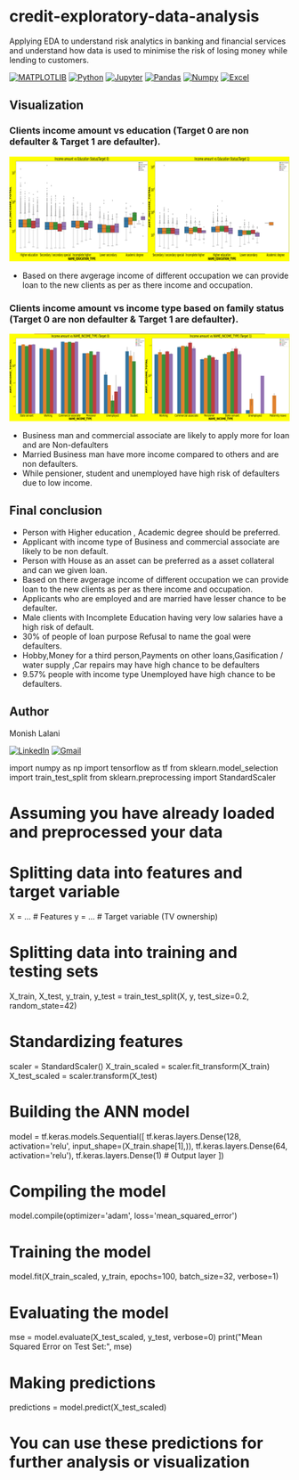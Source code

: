 # credit-exploratory-data-analysis


Applying EDA to understand  risk analytics in banking and financial services and understand how data is used to minimise the risk of losing money while lending to customers.


[![MATPLOTLIB](https://img.shields.io/badge/-MATPLOTLIB-007aa6?style=for-the-badge)](https://img.shields.io/badge/-MATPLOTLIB-007aa6?style=for-the-badge) [![Python](https://img.shields.io/badge/Python-FFD43B?style=for-the-badge&logo=python&logoColor=blue)](https://img.shields.io/badge/Python-FFD43B?style=for-the-badge&logo=python&logoColor=blue) [![Jupyter](https://img.shields.io/badge/-Jupyter-f5841f?style=for-the-badge)](https://img.shields.io/badge/-Jupyter-f5841f?style=for-the-badge) [![Pandas](https://img.shields.io/badge/Pandas-2C2D72?style=for-the-badge&logo=pandas&logoColor=white)](https://img.shields.io/badge/Pandas-2C2D72?style=for-the-badge&logo=pandas&logoColor=white) [![Numpy](https://img.shields.io/badge/Numpy-777BB4?style=for-the-badge&logo=numpy&logoColor=white)](https://img.shields.io/badge/Numpy-777BB4?style=for-the-badge&logo=numpy&logoColor=white) <a href="https://www.microsoft.com/en-in/microsoft-365/excel" rel="nofollow"><img alt="Excel" src="https://img.shields.io/badge/Microsoft_Excel-217346?style=for-the-badge&logo=microsoft-excel&logoColor=white" data-canonical-src="https://img.shields.io/badge/Microsoft_Excel-217346?style=for-the-badge&logo=microsoft-excel&logoColor=white" style="max-width: 100%;"/></a>

## Visualization

### Clients income amount vs education (Target 0 are non defaulter & Target 1 are defaulter).
[![Architecure Diagram](https://github.com/Monishlalani/credit-exploratory-data-analysis/blob/main/Screenshot_20221231_182550.png?raw=true)](https://github.com/Monishlalani/credit-exploratory-data-analysis/blob/main/Screenshot_20221231_182550.png?raw=true)
- Based on there avgerage income of different occupation we can provide loan to the new clients as per as there income and occupation.



### Clients income amount vs income type based on family status (Target 0 are non defaulter & Target 1 are defaulter).
[![Architecure Diagram](https://github.com/Monishlalani/credit-exploratory-data-analysis/blob/main/Screenshot_20221231_182720.png?raw=true)](https://github.com/Monishlalani/credit-exploratory-data-analysis/blob/main/Screenshot_20221231_182720.png?raw=true)
- Business man and commercial associate are likely to apply more for loan and are Non-defaulters
- Married Business man have more income compared to others and are non defaulters.
- While pensioner, student and unemployed have high risk of defaulters due to low income.


## Final conclusion
- Person with Higher education , Academic degree should be preferred.
- Applicant with income type of Business and commercial associate are likely to be non default.
- Person with House as an asset can be preferred as a asset collateral and can we given loan.
- Based on there avgerage income of different occupation we can provide loan to the new clients as per as there income and occupation.
- Applicants who are employed and are married have lesser chance to be defaulter.
- Male clients with Incomplete Education having very low salaries have a high risk of default.
- 30% of people of loan purpose Refusal to name the goal were defaulters.
- Hobby,Money for a third person,Payments on other loans,Gasification / water supply ,Car repairs may have high chance to be defaulters
- 9.57% people with income type Unemployed have high chance to be defaulters.


## Author

Monish Lalani

[![LinkedIn](https://img.shields.io/badge/LinkedIn-0077B5?style=for-the-badge&logo=linkedin&logoColor=white)](https://www.linkedin.com/in/monish-lalani/) 
[![Gmail](https://img.shields.io/badge/Gmail-D14836?style=for-the-badge&logo=gmail&logoColor=white)](mailto:monishlalani12@gmail.com)  








import numpy as np
import tensorflow as tf
from sklearn.model_selection import train_test_split
from sklearn.preprocessing import StandardScaler

# Assuming you have already loaded and preprocessed your data

# Splitting data into features and target variable
X = ...  # Features
y = ...  # Target variable (TV ownership)

# Splitting data into training and testing sets
X_train, X_test, y_train, y_test = train_test_split(X, y, test_size=0.2, random_state=42)

# Standardizing features
scaler = StandardScaler()
X_train_scaled = scaler.fit_transform(X_train)
X_test_scaled = scaler.transform(X_test)

# Building the ANN model
model = tf.keras.models.Sequential([
    tf.keras.layers.Dense(128, activation='relu', input_shape=(X_train.shape[1],)),
    tf.keras.layers.Dense(64, activation='relu'),
    tf.keras.layers.Dense(1)  # Output layer
])

# Compiling the model
model.compile(optimizer='adam', loss='mean_squared_error')

# Training the model
model.fit(X_train_scaled, y_train, epochs=100, batch_size=32, verbose=1)

# Evaluating the model
mse = model.evaluate(X_test_scaled, y_test, verbose=0)
print("Mean Squared Error on Test Set:", mse)

# Making predictions
predictions = model.predict(X_test_scaled)

# You can use these predictions for further analysis or visualization
